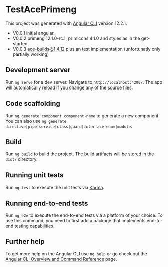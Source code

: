 # TestAcePrimeng

This project was generated with [Angular CLI](https://github.com/angular/angular-cli) version 12.2.1.
* V0.0.1 initial angular.
* V0.0.2 primeng 12.1.0-rc.1, primicons 4.1.0 and styles as in the get-started.
* V0.0.3 ace-builds@1.4.12 plus an test implementation (unfortunatly only partially working)


## Development server

Run `ng serve` for a dev server. Navigate to `http://localhost:4200/`. The app will automatically reload if you change any of the source files.

## Code scaffolding

Run `ng generate component component-name` to generate a new component. You can also use `ng generate directive|pipe|service|class|guard|interface|enum|module`.

## Build

Run `ng build` to build the project. The build artifacts will be stored in the `dist/` directory.

## Running unit tests

Run `ng test` to execute the unit tests via [Karma](https://karma-runner.github.io).

## Running end-to-end tests

Run `ng e2e` to execute the end-to-end tests via a platform of your choice. To use this command, you need to first add a package that implements end-to-end testing capabilities.

## Further help

To get more help on the Angular CLI use `ng help` or go check out the [Angular CLI Overview and Command Reference](https://angular.io/cli) page.
